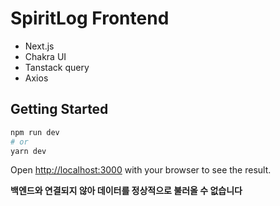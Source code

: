 # SpiritLog Frontend

- Next.js
- Chakra UI
- Tanstack query
- Axios

## Getting Started

```bash
npm run dev
# or
yarn dev
```

Open [http://localhost:3000](http://localhost:3000) with your browser to see the result.

**백엔드와 연결되지 않아 데이터를 정상적으로 불러올 수 없습니다**
